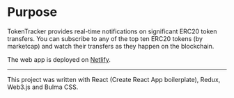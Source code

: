 # Purpose

TokenTracker provides real-time notifications on significant ERC20 token transfers. You can subscribe to any of the top ten ERC20 tokens (by marketcap) and watch their transfers as they happen on the blockchain.


The web app is deployed on [Netlify](https://tender-murdock-aa8081.netlify.com).


------
This project was written with React (Create React App boilerplate), Redux, Web3.js and Bulma CSS.


